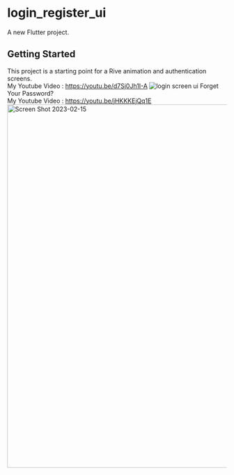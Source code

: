# login_register_ui

A new Flutter project.

## Getting Started

This project is a starting point for a Rive animation and authentication screens.
</br>
My Youtube Video : https://youtu.be/d7Sj0Jh1I-A
![login screen ui](https://user-images.githubusercontent.com/57302933/213872552-8858a5bd-769f-48fe-815c-2cbea4771b34.gif)
Forget Your Password? </br>
My Youtube Video : https://youtu.be/jHKKKEjQq1E
 </br>
<img width="832" alt="Screen Shot 2023-02-15" src="https://user-images.githubusercontent.com/57302933/219077213-efa2c56a-f4ef-4dee-ac30-c7a7f57fa360.png">
